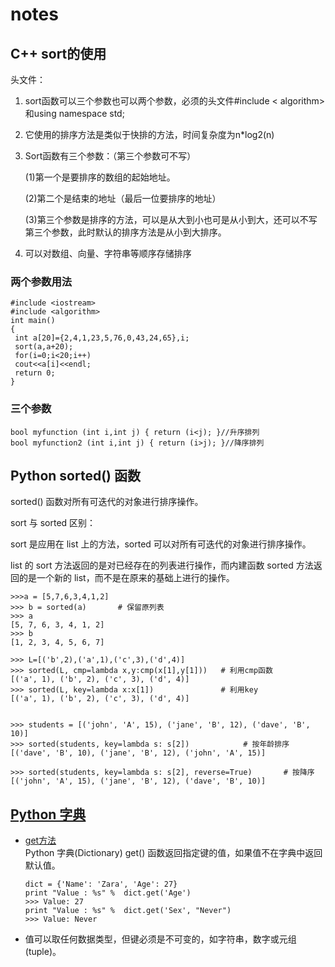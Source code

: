 # notes
## C++ sort的使用
头文件：<algorithm>
1. sort函数可以三个参数也可以两个参数，必须的头文件#include < algorithm>和using namespace std; 
2. 它使用的排序方法是类似于快排的方法，时间复杂度为n*log2(n)

3. Sort函数有三个参数：（第三个参数可不写）

   (1)第一个是要排序的数组的起始地址。

   (2)第二个是结束的地址（最后一位要排序的地址）

   (3)第三个参数是排序的方法，可以是从大到小也可是从小到大，还可以不写第三个参数，此时默认的排序方法是从小到大排序。
4. 可以对数组、向量、字符串等顺序存储排序
### 两个参数用法
```
#include <iostream>
#include <algorithm>
int main()
{
 int a[20]={2,4,1,23,5,76,0,43,24,65},i;
 sort(a,a+20);
 for(i=0;i<20;i++)
 cout<<a[i]<<endl;
 return 0;
}
```
### 三个参数
```
bool myfunction (int i,int j) { return (i<j); }//升序排列
bool myfunction2 (int i,int j) { return (i>j); }//降序排列
```
## Python sorted() 函数
sorted() 函数对所有可迭代的对象进行排序操作。

sort 与 sorted 区别：

sort 是应用在 list 上的方法，sorted 可以对所有可迭代的对象进行排序操作。

list 的 sort 方法返回的是对已经存在的列表进行操作，而内建函数 sorted 方法返回的是一个新的 list，而不是在原来的基础上进行的操作。
```
>>>a = [5,7,6,3,4,1,2]
>>> b = sorted(a)       # 保留原列表
>>> a 
[5, 7, 6, 3, 4, 1, 2]
>>> b
[1, 2, 3, 4, 5, 6, 7]
 
>>> L=[('b',2),('a',1),('c',3),('d',4)]
>>> sorted(L, cmp=lambda x,y:cmp(x[1],y[1]))   # 利用cmp函数
[('a', 1), ('b', 2), ('c', 3), ('d', 4)]
>>> sorted(L, key=lambda x:x[1])               # 利用key
[('a', 1), ('b', 2), ('c', 3), ('d', 4)]
 
 
>>> students = [('john', 'A', 15), ('jane', 'B', 12), ('dave', 'B', 10)]
>>> sorted(students, key=lambda s: s[2])            # 按年龄排序
[('dave', 'B', 10), ('jane', 'B', 12), ('john', 'A', 15)]
 
>>> sorted(students, key=lambda s: s[2], reverse=True)       # 按降序
[('john', 'A', 15), ('jane', 'B', 12), ('dave', 'B', 10)]
```
## [Python 字典](http://www.runoob.com/python/python-dictionary.html)
* [get方法](http://www.runoob.com/python/att-dictionary-get.html)  
     Python 字典(Dictionary) get() 函数返回指定键的值，如果值不在字典中返回默认值。
   ```
   dict = {'Name': 'Zara', 'Age': 27}
   print "Value : %s" %  dict.get('Age')
   >>> Value: 27
   print "Value : %s" %  dict.get('Sex', "Never")
   >>> Value: Never
   ```
* 值可以取任何数据类型，但键必须是不可变的，如字符串，数字或元组(tuple)。
